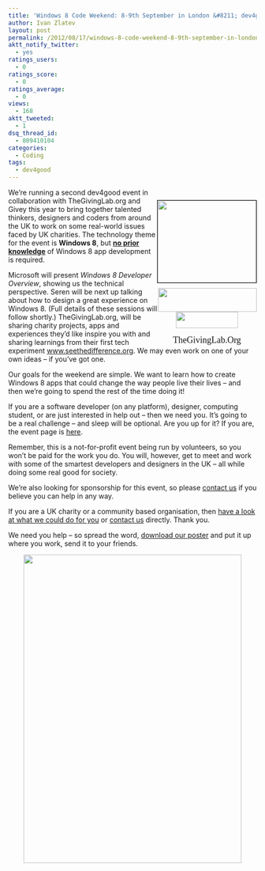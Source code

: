 ```yaml
---
title: 'Windows 8 Code Weekend: 8-9th September in London &#8211; dev4good'
author: Ivan Zlatev
layout: post
permalink: /2012/08/17/windows-8-code-weekend-8-9th-september-in-london-dev4good/
aktt_notify_twitter:
  - yes
ratings_users:
  - 0
ratings_score:
  - 0
ratings_average:
  - 0
views:
  - 168
aktt_tweeted:
  - 1
dsq_thread_id:
  - 809410104
categories:
  - Coding
tags:
  - dev4good
---
```

<div style="float: right;">
  <p>
    <img style="border: 1px solid black; margin-top: 10px; margin-bottom: 10px; float: right;" src="http://dev4good.net/Media/Default/Page/welcome-to-orchard/weneedmonkey.gif" alt="" width="200" height="166" /> <img style="clear: right; float: RIGHT;" src="http://dev4good.net/Media/Default/pdf/microsoft-logo.jpg" alt="" width="200" height="48" /><img style="clear: right; display: block; margin-left: auto; margin-right: auto;" src="http://www.seren.com/html/images/logo/seren_logo.png" alt="" width="126" height="33" />
  </p>
  
  <div style="clear: right; display: block; margin-left: auto; margin-right: auto; text-align: center;">
    <span style="font-family: 'arial black', 'avant garde'; font-size: large;">TheGivingLab.Org</span>
  </div>
</div>

We’re running a second dev4good event in collaboration with TheGivingLab.org and Givey this year to bring together talented thinkers, designers and coders from around the UK to work on some real-world issues faced by UK charities. The technology theme for the event is **Windows 8**, but <span style="text-decoration: underline;"><strong>no prior knowledge</strong></span> of Windows 8 app development is required.

Microsoft will present *Windows 8 Developer Overview*, showing us the technical perspective. Seren will be next up talking about how to design a great experience on Windows 8. (Full details of these sessions will follow shortly.) TheGivingLab.org, will be sharing charity projects, apps and experiences they’d like inspire you with and sharing learnings from their first tech experiment www.seethedifference.org. We may even work on one of your own ideas – if you’ve got one.

Our goals for the weekend are simple. We want to learn how to create Windows 8 apps that could change the way people live their lives – and then we’re going to spend the rest of the time doing it!

<div>
  <p>
    If you are a software developer (on any platform), designer, computing student, or are just interested in help out – then we need you. It’s going to be a real challenge – and sleep will be optional. Are you up for it? If you are, the event page is <a href="http://www.dev4good.net/windows-8-code-weekend-2012">here</a>.
  </p>
  
  <p>
    Remember, this is a not-for-profit event being run by volunteers, so you won’t be paid for the work you do. You will, however, get to meet and work with some of the smartest developers and designers in the UK – all while doing some real good for society.
  </p>
  
  <p>
    We’re also looking for sponsorship for this event, so please <a href="http://dev4good.net/contact" target="_blank">contact us</a> if you believe you can help in any way.
  </p>
  
  <p>
    If you are a UK charity or a community based organisation, then <a href="http://dev4good.net/bit-for-charity">have a look at what we could do for you</a> or <a href="http://dev4good.net/contact" target="_blank">contact us</a> directly. Thank you.
  </p>
  
  <p>
    We need you help &#8211; so spread the word, <a href="http://www.dev4good.net/Media/Default/pdf/win_8_poster.pdf" target="_blank">download our poster</a> and put it up where you work, send it to your friends.
  </p>
  
  <p>
    <img style="display: block; margin-left: auto; margin-right: auto;" src="http://www.dev4good.net/Media/Default/pdf/poster.jpg" alt="" width="442" height="624" />
  </p>
</div>